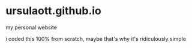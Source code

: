 # ursulaott.github.io
my personal website

i coded this 100% from scratch, maybe that's why it's ridiculously simple
